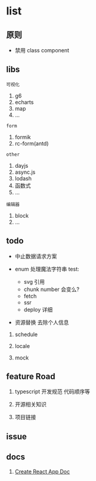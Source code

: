 # list

## 原则

- 禁用 class component

## libs

`可视化`

1. g6
2. echarts
3. map
4. ...

`form`
1. formik
2. rc-form(antd)

`other`

1. dayjs
2. async.js
3. lodash
4. 函数式
5. ...

`编辑器`

1. block
2. ...

## todo

- 中止数据请求方案
- enum 处理魔法字符串
test:

    - svg 引用
    - chunk number 会变么?
    - fetch
    - ssr
    - deploy 详细

- 资源替换 去除个人信息

1. schedule

2. locale

3. mock

## feature Road

1. typescript 开发规范 代码顺序等

2. 开源相关知识

3. 项目链接

## issue

## docs

1. [Create React App Doc](https://create-react-app.dev/docs/getting-started)